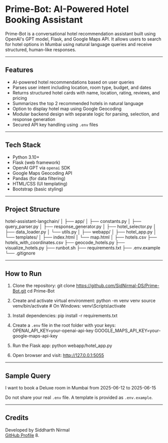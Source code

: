 # Prime-Bot: AI-Powered Hotel Booking Assistant

Prime-Bot is a conversational hotel recommendation assistant built using OpenAI's GPT model, Flask, and Google Maps API. It allows users to search for hotel options in Mumbai using natural language queries and receive structured, human-like responses.

---

## Features

- AI-powered hotel recommendations based on user queries
- Parses user intent including location, room type, budget, and dates
- Returns structured hotel cards with name, location, rating, reviews, and pricing
- Summarizes the top 2 recommended hotels in natural language
- Option to display hotel map using Google Geocoding
- Modular backend design with separate logic for parsing, selection, and response generation
- Secured API key handling using `.env` files

---

## Tech Stack

- Python 3.10+
- Flask (web framework)
- OpenAI GPT via `openai` SDK
- Google Maps Geocoding API
- Pandas (for data filtering)
- HTML/CSS (UI templating)
- Bootstrap (basic styling)

---

## Project Structure

hotel-assistant-langchain/
│
├── app/
│   ├── constants.py
│   ├── query_parser.py
│   ├── response_generator.py
│   ├── hotel_selector.py
│   ├── data_loader.py
│   └── utils.py
│
├── webapp/
│   ├── hotel_app.py
│   └── templates/
│       ├── index.html
│       └── map.html
│
├── hotels.csv
├── hotels_with_coordinates.csv
├── geocode_hotels.py
├── visualize_hotels.py
├── runbot.sh
├── requirements.txt
├── .env.example
└── .gitignore


---

## How to Run

1. Clone the repository:
git clone https://github.com/SidNirmal-DS/Prime-Bot.git
cd Prime-Bot

2. Create and activate virtual environment:
python -m venv venv
source venv/bin/activate   # On Windows: venv\Scripts\activate

3. Install dependencies:
pip install -r requirements.txt

4. Create a `.env` file in the root folder with your keys:
OPENAI_API_KEY=your-openai-api-key
GOOGLE_MAPS_API_KEY=your-google-maps-api-key

5. Run the Flask app:
python webapp/hotel_app.py

6. Open browser and visit:
http://127.0.0.1:5055

---

## Sample Query
I want to book a Deluxe room in Mumbai from 2025-06-12 to 2025-06-15

Do not share your real `.env` file. A template is provided as `.env.example`.

---
## Credits

Developed by Siddharth Nirmal  
[GitHub Profile](https://github.com/SidNirmal-DS)
8. 
